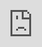 ```yaml
---
title: 'Silksong, smacking sticks and other new indie games worth checking out'
date: '2025-09-06'
excerpt: >-
  Welcome to our latest recap of what&#39;s going on in the indie game space.
  Folks, it&#39;s here. You know it&#39;s here. So, we&#39;ll touch on it, b...
coverImage: >-
  https://images.unsplash.com/photo-1549317661-bd32c8ce0db2?w=400&h=200&fit=crop&auto=format
author: AIVibe
tags:
  - Ai
category: Transportation
source: >-
  https://www.engadget.com/gaming/silksong-smacking-sticks-and-other-new-indie-games-worth-checking-out-110020156.html?src=rss
---
```

<p>Welcome to our latest recap of what&#39;s going on in the indie game space. Folks, <a data-i13n="cpos:1;pos:1" href="https://www.engadget.com/gaming/hollow-knight-silksong-will-be-out-on-september-4-143856097.html">it&#39;s here</a>. You know it&#39;s here. So, we&#39;ll touch on it, but briefly. Some developers and publishers opted not to delay their games out of this week (others have done that to get <a data-i13n="cpos:2;pos:1" href="https://www.engadget.com/gaming/hollow-knight-silksong-release-date-prompts-another-game-delay-as-baby-steps-inches-back-153301303.html">some breathing space</a> from you-know-what), so there are several other newcomers to highlight.</p>
<p>Before we get there, there&#39;s a sale worth mentioning on a PC storefront that does not offer <em>Hollow Knight: Silksong</em>. The Epic Games Store&#39;s End of Summer Sale is running until September 18 and there are some pretty solid deals. <a data-i13n="cpos:3;pos:1" href="https://store.epicgames.com/en-US/p/cyberpunk-2077"><em>Cyberpunk 2077</em></a><em>&nbsp;</em>is 65 percent off for the base game and 50 percent off for the ultimate edition, which includes the <a data-i13n="cpos:4;pos:1" href="https://www.engadget.com/cyberpunk-2077-phantom-liberty-will-take-you-back-to-night-city-on-september-26th-181652972.html"><em>Phantom Liberty </em>DLC</a> (which is also 30 percent off for those who have the base game already).</p>
<span id="end-legacy-contents"></span><p>Other discounts of note include <a data-i13n="cpos:5;pos:1" href="https://store.epicgames.com/en-US/p/red-dead-redemption-2"><em>Red Dead Redemption 2</em></a> (75 percent off), <a data-i13n="cpos:6;pos:1" href="https://store.epicgames.com/en-US/p/grand-theft-auto-v"><em>Grand Theft Auto V Enhanced</em></a> (50 percent off), <a data-i13n="cpos:7;pos:1" href="https://store.epicgames.com/en-US/p/assassins-creed-shadows"><em>Assassin’s Creed Shadows</em></a> (33 percent off), <a data-i13n="cpos:8;pos:1" href="https://store.epicgames.com/en-US/p/the-witcher-3-wild-hunt"><em>The Witcher 3: Wild Hunt - Complete Edition</em></a> (80 percent) and <a data-i13n="cpos:9;pos:1" href="https://store.epicgames.com/en-US/p/alan-wake-2"><em>Alan Wake 2</em></a> (70 percent off). A bunch of PlayStation games are on sale too, including <a data-i13n="cpos:10;pos:1" href="https://store.epicgames.com/en-US/p/marvels-spider-man-2"><em>Marvel&#39;s Spider-Man 2</em></a> (20 percent), <a data-i13n="cpos:11;pos:1" href="https://store.epicgames.com/en-US/p/the-last-of-us-part-1"><em>The Last of Us Part 1</em></a> (50 percent), <a data-i13n="cpos:12;pos:1" href="https://store.epicgames.com/en-US/p/ghost-of-tsushima"><em>Ghost of Tsushima Director&#39;s Cut</em></a> (33 percent), <a data-i13n="cpos:13;pos:1" href="https://store.epicgames.com/en-US/p/god-of-war"><em>God of War</em></a> (60 percent off) and <a data-i13n="cpos:14;pos:1" href="https://store.epicgames.com/en-US/p/god-of-war-ragnarok-3ca641"><em>God of War Ragnarok</em></a> (20 percent). You&#39;ll <a data-i13n="cpos:15;pos:1" href="https://store.epicgames.com/en-US/news/better-deals-in-fortnite-and-more-players-get-20-back-in-epic-rewards-starting-today">get 20 percent back</a> in Epic Rewards on your purchases too.</p>
<p>The Epic Games Store offers totally free games every week (no need to have a subscription for those!), and the freebies tend to be for well-known games whenever there&#39;s a major sale on the store. Right now, you can pick up an all-timer in <em>Monument Valley</em> for exactly zero dollars. You have until 11AM ET on September 11 to claim the classic puzzle game. When that game cycles out, Epic Games will rotate three more titles into its lineup: <em>Monument Valley 2, Ghostrunner 2</em> (which <a data-i13n="cpos:16;pos:1" href="https://www.engadget.com/ghostrunner-2-is-brutally-punishing-but-it-feels-too-good-to-give-up-on-160456973.html">I enjoy very much but am terrible at</a>) and a strategy game called <em>The Battle of Polytopia</em>. Again, you&#39;ll have a week to claim those.</p>
<p>Meanwhile, if you have an Amazon Prime subscription, there&#39;s usually a solid selection in the Prime Gaming library. Games you claim here are yours to keep forever, even if you don&#39;t maintain your Prime membership. Amazon offered up a particularly tasty one this week in the shape of <a data-i13n="cpos:17;pos:1" href="https://www.engadget.com/2018-02-27-into-the-breach-subset-games-ftl-sequel-gameplay-video.html"><em>Into The Breach</em></a>, a hugely acclaimed strategy game, but there are plenty of others to check out. And speaking of games you can play right now...</p>
<h2 id="jump-link-new-releases">New releases</h2>
<div id="bb0e2f478f5b4207be25328b78d94f78"><iframe src="https://www.youtube.com/embed/SyyNDebPKQE?rel=0" style="top:0;left:0;width:100%;height:100%;position:absolute;border:0;" allowfullscreen scrolling="no" data-embed-domain="www.youtube.com"></iframe></div>
<p>Yes, <em>Hollow Knight: Silksong</em> is finally here. It&#39;s out on consoles and PC <a data-i13n="cpos:18;pos:1" href="https://www.engadget.com/gaming/hollow-knight-silksong-costs-5-more-than-the-original-120005386.html">for $20</a> and it&#39;s included with <a data-i13n="cpos:19;pos:1" href="https://www.engadget.com/gaming/xbox/the-first-game-pass-additions-for-september-include-hollow-knight-silksong-and-i-am-your-beast-145148351.html">Game Pass Ultimate and PC Game Pass</a>. It&#39;s <a data-i13n="cpos:20;pos:1" href="https://www.engadget.com/gaming/hollow-knight-silksong-fans-have-brought-down-steam-142116085.html">broken storefronts</a> and probably some controllers that players have hurled at the wall after dying to a tough boss.&nbsp;</p>
<p>After a seven-year wait, <em>Silksong </em>is by some distance the highest-profile indie game to arrive in 2025 so far. Perhaps if we start mentioning another long-awaited game — say, <em>Kingdom Hearts 4? Beyond Good and Evil 2? </em>— it may arrive sooner rather than later. Or in, like, another five years.</p>
<p>I made a few attempts to play <em>Hollow Knight</em>, but bounced off quickly each time. I&#39;ll be sure to give <em>Silksong </em>a proper go, though.&nbsp;</p>
<p>It might be the case that <em>Silksong </em>isn&#39;t quite your thing. Never fear, there&#39;s lots of other new stuff from this week for you to dive into.</p>
<div id="563e6c73df464fd5b251676dbf294dc0"><iframe src="https://www.youtube.com/embed/I4R0HUKdklo?rel=0" style="top:0;left:0;width:100%;height:100%;position:absolute;border:0;" allowfullscreen scrolling="no" data-embed-domain="www.youtube.com"></iframe></div>
<p>If a game pops up that reminds me of <em>The Legend of Zelda: A Link to the Past</em> (aka the best game of all time) in terms of looks, I&#39;m duty bound to mention it. Fortunately, <em>Rogue Labyrinth </em>seems like it could be fun to play too. This action-narrative roguelite from Tea Witch Games and publisher indie.io hit <a data-i13n="cpos:21;pos:1" href="https://store.steampowered.com/app/2412110/Rogue_Labyrinth/">Steam</a> this week. It usually costs $15, but it&#39;s 20 percent off with a limited-time launch discount.</p>
<p>Another thing that&#39;s very much in <em>Rogue Labyrinth</em>&#39;s favor is that your weapon is a smacking stick, which you can use to turn objects (including vanquished enemies) into projectiles. The combat is a blend of bullet-hell dodging and hack-and-slash action. Being a roguelike, there&#39;s randomization when it comes to things like the arenas, enemies and powers you&#39;ll encounter on each run. The game is also said to feature dynamic narrative systems and you&#39;ll forge alliances with other characters as you try to survive a lethal reality show.</p>
<div id="80cb620e7f8848dda90a27385a8c59c6"><iframe src="https://www.youtube.com/embed/4Fa3xcnrv9w?rel=0" style="top:0;left:0;width:100%;height:100%;position:absolute;border:0;" allowfullscreen scrolling="no" data-embed-domain="www.youtube.com"></iframe></div>
<p>Although so many other indie games scrambled to get out of the way of <em>Silksong</em>, <em>Hirogami </em>stuck to its September 3 release date. I had to chuckle when a press release with a title of &quot;3D origami platformer <em>Hirogami </em>refuses to fold&quot; hit my inbox last week. An easy pun, but I appreciated it.</p>
<p>Anyway, this is indeed a 3D platformer with an origami focus. You can flatten out your character into a sheet of paper so that a gust of wind can send you soaring to an elevated platform. You can transform into an armadillo to roll through enemies, an ape to explore treetops and a frog to jump higher. That seems like a real <a data-i13n="cpos:22;pos:1" href="https://www.engadget.com/gaming/nintendo/donkey-kong-bananza-review-nintendos-latest-3d-platformer-is-an-instant-classic-143048108.html">bananza</a> of animal transformation options. <em>Hirogami </em>is available now on <a data-i13n="cpos:23;pos:1" href="https://store.steampowered.com/app/3135840/Hirogami/">Steam</a>, <a data-i13n="cpos:24;pos:1" href="https://store.epicgames.com/en-US/p/hirogami-c13599">Epic Games Store</a> and PS5.</p>
<div id="cb94566afc8240599f19a8888bc15205"><iframe src="https://www.youtube.com/embed/cVmKO10jaT0?rel=0" style="top:0;left:0;width:100%;height:100%;position:absolute;border:0;" allowfullscreen scrolling="no" data-embed-domain="www.youtube.com"></iframe></div>
<p><em>Fling to the Finish </em>has been out on PC for some time, and now this co-op platform racing game from SplitSide Games and publisher Daedalic Entertainment has swung over to consoles. You and a friend are tethered by an elastic rope that will inevitably snag on parts of the environment. But you can actually use this to your advantage to swing your teammate onto a ledge or send you both hurling through the air.</p>
<p>The obstacle-filled courses bring to mind <em>Fall Guys</em>, while the items that players can deploy to slow down race leaders remind me a bit of the Mario Kart games. <em>Fling to the Finish </em>does support solo play, as well as local and online multiplayer, where communication will be key (cross-play is available too). As was the case with <em>Overcooked</em>, you and your pal can play the game by sharing a single controller, which may make it easier to play the game in splitscreen if you&#39;re with a bunch of friends.</p>
<div id="82e1701ca8604a679471963ab37cb41f"><iframe src="https://www.youtube.com/embed/mc--iNgQyow?rel=0" style="top:0;left:0;width:100%;height:100%;position:absolute;border:0;" allowfullscreen scrolling="no" data-embed-domain="www.youtube.com"></iframe></div>
<p><em>Jetrunner </em>is an action platformer in the vein of <em>Ghostrunner </em>and <em>Neon White</em> from Riddlebit Software and publisher Curveball Games. The folks behind it say it has &quot;a gameplay loop that can be best described as <em>Trackmania </em>meets <em>Titanfall</em>.&quot; So, there are lots of comparisons to make here. Ultimately, you&#39;ll be parkouring your way through various courses while shooting targets, hooking onto grapple points and looking for shortcuts.</p>
<p>Finding the optimal route — and, of course, actually completing it with as few errors as possible — is the path to climbing the global leaderboards. You can race against ghost replays of your previous runs for a clear visual comparison. In addition, there&#39;s a story mode that sees your character Nina (voiced by Sara Secora) trying to become a legendary jetrunner, with commentator Mick Acaster (Matthew Mercer) charting her progress. I&#39;m digging the visuals here too.</p>
<p><em>Jetrunner </em>is out now on <a data-i13n="cpos:25;pos:1" href="https://store.steampowered.com/app/2865670/JETRUNNER/">Steam</a> and the <a data-i13n="cpos:26;pos:1" href="https://store.epicgames.com/en-US/p/jetrunner-8028a0">Epic Games Store</a> for $20 (there&#39;s a 10 percent launch discount on Steam). There&#39;s <a data-i13n="cpos:27;pos:1" href="https://store.steampowered.com/news/app/2865670/view/502834059926306955?l=english">a speedrun contest</a> that&#39;s taking place until September 11 with a $2,000 prize pool. You can snag a share if you can complete all of the campaign levels in a row quickly enough in the marathon mode and <a data-i13n="cpos:28;pos:1" href="https://www.speedrun.com/challenges/dz357epg-JETRUNNER-jetrunner-marathon-challenge/rules">stick to the rules</a>. It also seems that the exodus of other games this week due to <em>Silksong </em>helped <em>Jetrunner </em><a data-i13n="elm:context_link;elmt:doNotAffiliate;cpos:29;pos:1" class="no-affiliate-link" href="https://www.gamesradar.com/games/action/we-were-scared-as-hell-when-silksong-was-announced-to-release-on-our-day-indie-dev-says-but-now-it-seems-it-was-a-blessing-in-disguise/">gain extra visibility on Steam</a>.</p>
<h2 id="jump-link-upcoming">Upcoming</h2>
<div id="6aeb58aa831b44adb6196f7170b3077d"><iframe src="https://www.youtube.com/embed/a5I9LWU4NEc?rel=0" style="top:0;left:0;width:100%;height:100%;position:absolute;border:0;" allowfullscreen scrolling="no" data-embed-domain="www.youtube.com"></iframe></div>
<p>A rhythm RPG in which you can use your own music and manually adjust the BPM is interesting enough. But add giant, repurposed mechs to the mix, and now we&#39;re really cookin&#39;. In <em>Steel Century Groove</em>, you&#39;ll compete in robot dance battles as you try to claim a championship. These mechanical beasts were used in warfare long, long ago. Now they&#39;re just literal groove machines.</p>
<p><em>Steel Century Groove, </em>which is from Sloth Gloss Games, is coming to <a data-i13n="cpos:30;pos:1" href="https://store.steampowered.com/app/1858950/Steel_Century_Groove/">Steam</a> on January 28. A demo <a data-i13n="cpos:31;pos:1" href="https://store.steampowered.com/app/3609300/Steel_Century_Groove_Demo/">is available now</a>, and your progress will carry over to the full game.</p>
<div id="6abc07cb99ff4f999fa9c8babb39429f"><iframe src="https://www.youtube.com/embed/mcPNVWir-eI?rel=0" style="top:0;left:0;width:100%;height:100%;position:absolute;border:0;" allowfullscreen scrolling="no" data-embed-domain="www.youtube.com"></iframe></div>
<p>When I was assembling the list of games to include in this week&#39;s roundup, I left myself a single, two-word note about <em>The Legend of Baboo</em>: &quot;big floof.&quot; The floof in question is the large, titular dog that accompanies human hero Sepehr in this third-person action adventure from Permanent Way and publisher Midwest Games.</p>
<p>You&#39;ll play as both characters as you take on enemies, solve puzzles and navigate treacherous lands. When you conquer bosses, you&#39;ll learn powerful magical attacks. Most importantly, you can zhush up Baboo with outfits and ornaments that you discover on your journey. He&#39;s the best boy and he deserves to look and feel good. It&#39;s also crucial to note that, as Sepehr, you can pet, ride and high-five Baboo.</p>
<p>A release date (or even a release window) has yet to be announced for<em> The Legend of Baboo</em>. It&#39;s coming to <a data-i13n="cpos:32;pos:1" href="https://store.steampowered.com/app/2928040/The_Legend_of_Baboo/">Steam</a>, Xbox One and Xbox Series X/S.</p>
<div id="fc407dec6dcd4863a458bc0da93c8540"><iframe src="https://www.youtube.com/embed/jwHbRHO5jec?rel=0" style="top:0;left:0;width:100%;height:100%;position:absolute;border:0;" allowfullscreen scrolling="no" data-embed-domain="www.youtube.com"></iframe></div>
<p><em>Dreams of Another </em>looks quite unlike any game I&#39;ve seen before. It uses point cloud rendering tech for its remarkably pretty visuals. This fantasy exploration game from Q-Games (under the leadership of Baiyon, the director of <a data-i13n="cpos:33;pos:1" href="https://www.engadget.com/2012-01-27-pixeljunk-eden-leaps-to-steam-with-encore-included.html"><em>PixelJunk Eden</em></a>) is set in a dream-like world where you create the world by shooting at it.</p>
<p><em>Dreams of Another </em>is coming to PS5, PS VR2 and <a data-i13n="cpos:34;pos:1" href="https://store.steampowered.com/app/3561230/Dreams_of_Another/">Steam</a> on October 9, and it might just prompt me to set up my VR headset again. A demo dropped this week on Steam, but it&#39;s only available until September 16.</p>
<div id="fbbe81ad8e374480b85e3602d7fd127f"><iframe src="https://www.youtube.com/embed/KFSok0ydKk8?rel=0" style="top:0;left:0;width:100%;height:100%;position:absolute;border:0;" allowfullscreen scrolling="no" data-embed-domain="www.youtube.com"></iframe></div>
<p><em>Tombwater </em>looks kinda rad. It&#39;s a 2D pixel-art Soulslike Western from Moth Atlas and publisher Midwest Games. The developers took (another?) leaf out of FromSoftware&#39;s playbook by pitting you against creepy eldritch horrors. This one is coming to <a data-i13n="cpos:35;pos:1" href="https://store.steampowered.com/app/3308200/Tombwater/">Steam</a> on November 12.</p>
<div id="535be6aaf82b41a58d8447c30080c9d8"><iframe src="https://www.youtube.com/embed/pttyrA8itQ0?rel=0" style="top:0;left:0;width:100%;height:100%;position:absolute;border:0;" allowfullscreen scrolling="no" data-embed-domain="www.youtube.com"></iframe></div>
<p>I always appreciate when a labor of love comes to fruition. Former Uber, MapQuest and Microsoft engineer John Lansing <a data-i13n="cpos:36;pos:1" href="https://bsky.app/profile/jlansing19.bsky.social/post/3lxz6ssmshk2b">said that</a>, nine years ago, &quot;I built a <em>Final Fantasy Tactics</em> inspired football prototype, and 691 commits later I am proud to present the <em>Fantasy Football Tactics </em>Demo!&quot; This is a turn-based RPG in which the aim is to outscore your opponents rather than taking them out in combat.</p>
<p>The demo hit <a data-i13n="cpos:37;pos:1" href="https://store.steampowered.com/app/3958090/Fantasy_Football_Tactics_Demo/">Steam</a> this week. There&#39;s no release date as yet for the <a data-i13n="cpos:38;pos:1" href="https://store.steampowered.com/app/3035460/Fantasy_Football_Tactics/">full game</a>.</p>This article originally appeared on Engadget at https://www.engadget.com/gaming/silksong-smacking-sticks-and-other-new-indie-games-worth-checking-out-110020156.html?src=rss
